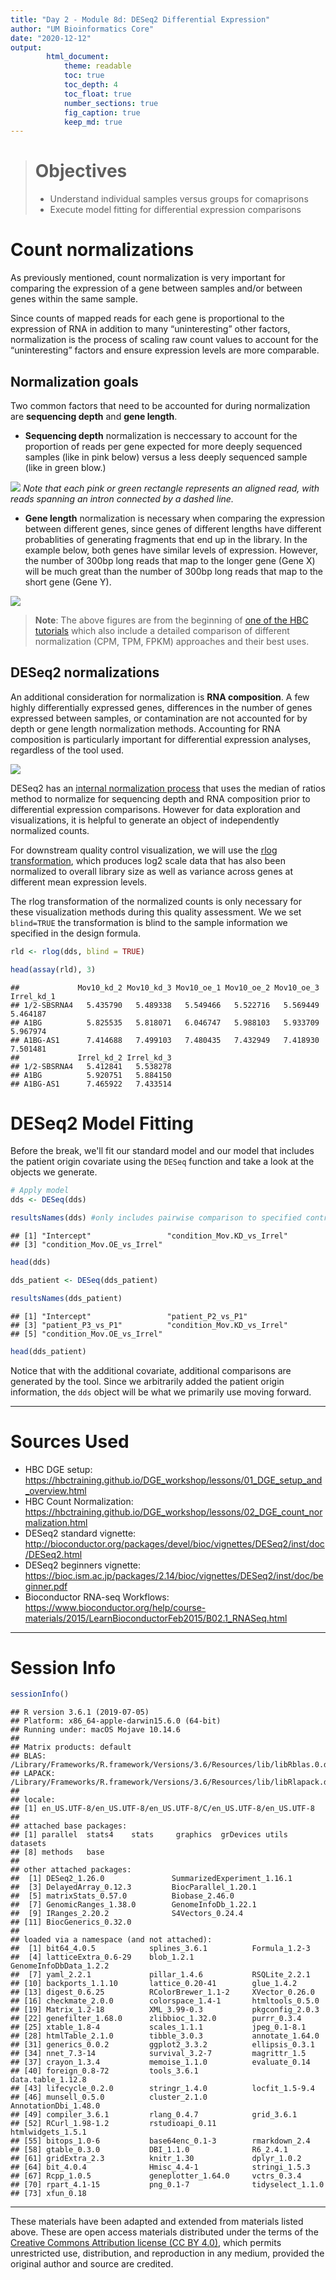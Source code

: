 ```yaml
---
title: "Day 2 - Module 8d: DESeq2 Differential Expression"
author: "UM Bioinformatics Core"
date: "2020-12-12"
output:
        html_document:
            theme: readable
            toc: true
            toc_depth: 4
            toc_float: true
            number_sections: true
            fig_caption: true
            keep_md: true
---
```


<!--- Allow the page to be wider --->
<style>
    body .main-container {
        max-width: 1200px;
    }
</style>
> # Objectives
> * Understand individual samples versus groups for comaprisons
> * Execute model fitting for differential expression comparisons



# Count normalizations

As  previously mentioned, count normalization is very important for comparing the expression of a gene between samples and/or between genes within the same sample.

Since counts of mapped reads for each gene is proportional to the expression of RNA in addition to many “uninteresting” other factors, normalization is the process of scaling raw count values to account for the “uninteresting” factors and ensure expression levels are more comparable.

## Normalization goals

Two common factors that need to be accounted for during normalization are **sequencing depth** and **gene length**. 

* **Sequencing depth** normalization is neccessary to account for the proportion of reads per gene expected for more deeply sequenced samples (like in pink below) versus a less deeply sequenced sample (like in green blow.)

![](./images/normalization_methods_depth.png)
*Note that each pink or green rectangle represents an aligned read, with reads spanning an intron connected by a dashed line.*
    
* **Gene length** normalization is necessary when comparing the expression between different genes, since genes of different lengths have different probablities of generating fragments that end up in the library. In the example below, both genes have similar levels of expression. However, the number of 300bp long reads that map to the longer gene (Gene X) will be much great than the number of 300bp long reads that map to the short gene (Gene Y).

![](./images/normalization_methods_length.png)
    
> **Note**: The above figures are from the beginning of [one of the HBC  tutorials](https://hbctraining.github.io/DGE_workshop/lessons/02_DGE_count_normalization.html) which also include a detailed comparison of different normalization (CPM, TPM, FPKM) approaches and their best uses.

## DESeq2 normalizations

An additional consideration for normalization is **RNA composition**. A few highly differentially expressed genes, differences in the number of genes expressed between samples, or contamination are not accounted for by depth or gene length normalization methods. Accounting for RNA composition is particularly important for differential expression analyses, regardless of the tool used.

![](./images/normalization_methods_composition.png)

    
DESeq2 has an [internal normalization process](https://genomebiology.biomedcentral.com/articles/10.1186/gb-2010-11-10-r106) that uses the median of ratios method to normalize for sequencing depth and RNA composition prior to differential expression comparisons. However for data exploration and visualizations, it is helpful to generate an object of independently normalized counts.

For downstream quality control visualization, we will use the [rlog transformation](http://bioconductor.org/packages/devel/bioc/vignettes/DESeq2/inst/doc/DESeq2.html#count-data-transformations), which produces log2 scale data that has also been normalized to overall library size as well as variance across genes at different mean expression levels.

The rlog transformation of the normalized counts is only necessary for these visualization methods during this quality assessment. We we set `blind=TRUE` the transformation is blind to the sample information we specified in the design formula.

```r
rld <- rlog(dds, blind = TRUE)
```

```r
head(assay(rld), 3)
```

```
##             Mov10_kd_2 Mov10_kd_3 Mov10_oe_1 Mov10_oe_2 Mov10_oe_3 Irrel_kd_1
## 1/2-SBSRNA4   5.435790   5.489338   5.549466   5.522716   5.569449   5.464187
## A1BG          5.825535   5.818071   6.046747   5.988103   5.933709   5.967974
## A1BG-AS1      7.414688   7.499103   7.480435   7.432949   7.418930   7.501481
##             Irrel_kd_2 Irrel_kd_3
## 1/2-SBSRNA4   5.412841   5.538278
## A1BG          5.920751   5.884150
## A1BG-AS1      7.465922   7.433514
```


# DESeq2 Model Fitting

Before the break, we'll fit our standard model and our model that includes the patient origin covariate using the `DESeq` function and take a look at the objects we generate. 

```r
# Apply model
dds <- DESeq(dds)
```

```r
resultsNames(dds) #only includes pairwise comparison to specified control as default but other inforamtion is stored in object so can generate additional comparisons
```

```
## [1] "Intercept"                 "condition_Mov.KD_vs_Irrel"
## [3] "condition_Mov.OE_vs_Irrel"
```

```r
head(dds)
```



```r
dds_patient <- DESeq(dds_patient)
```

```r
resultsNames(dds_patient)
```

```
## [1] "Intercept"                 "patient_P2_vs_P1"         
## [3] "patient_P3_vs_P1"          "condition_Mov.KD_vs_Irrel"
## [5] "condition_Mov.OE_vs_Irrel"
```

```r
head(dds_patient)
```

Notice that with the additional covariate, additional comparisons are generated by the tool. Since we arbitrarily added the patient origin information, the `dds` object will be what we primarily use moving forward.

---

# Sources Used
* HBC DGE setup: https://hbctraining.github.io/DGE_workshop/lessons/01_DGE_setup_and_overview.html
* HBC Count Normalization: https://hbctraining.github.io/DGE_workshop/lessons/02_DGE_count_normalization.html
* DESeq2 standard vignette: http://bioconductor.org/packages/devel/bioc/vignettes/DESeq2/inst/doc/DESeq2.html
* DESeq2 beginners vignette: https://bioc.ism.ac.jp/packages/2.14/bioc/vignettes/DESeq2/inst/doc/beginner.pdf
* Bioconductor RNA-seq Workflows: https://www.bioconductor.org/help/course-materials/2015/LearnBioconductorFeb2015/B02.1_RNASeq.html



---

# Session Info

```r
sessionInfo()
```

```
## R version 3.6.1 (2019-07-05)
## Platform: x86_64-apple-darwin15.6.0 (64-bit)
## Running under: macOS Mojave 10.14.6
## 
## Matrix products: default
## BLAS:   /Library/Frameworks/R.framework/Versions/3.6/Resources/lib/libRblas.0.dylib
## LAPACK: /Library/Frameworks/R.framework/Versions/3.6/Resources/lib/libRlapack.dylib
## 
## locale:
## [1] en_US.UTF-8/en_US.UTF-8/en_US.UTF-8/C/en_US.UTF-8/en_US.UTF-8
## 
## attached base packages:
## [1] parallel  stats4    stats     graphics  grDevices utils     datasets 
## [8] methods   base     
## 
## other attached packages:
##  [1] DESeq2_1.26.0               SummarizedExperiment_1.16.1
##  [3] DelayedArray_0.12.3         BiocParallel_1.20.1        
##  [5] matrixStats_0.57.0          Biobase_2.46.0             
##  [7] GenomicRanges_1.38.0        GenomeInfoDb_1.22.1        
##  [9] IRanges_2.20.2              S4Vectors_0.24.4           
## [11] BiocGenerics_0.32.0        
## 
## loaded via a namespace (and not attached):
##  [1] bit64_4.0.5            splines_3.6.1          Formula_1.2-3         
##  [4] latticeExtra_0.6-29    blob_1.2.1             GenomeInfoDbData_1.2.2
##  [7] yaml_2.2.1             pillar_1.4.6           RSQLite_2.2.1         
## [10] backports_1.1.10       lattice_0.20-41        glue_1.4.2            
## [13] digest_0.6.25          RColorBrewer_1.1-2     XVector_0.26.0        
## [16] checkmate_2.0.0        colorspace_1.4-1       htmltools_0.5.0       
## [19] Matrix_1.2-18          XML_3.99-0.3           pkgconfig_2.0.3       
## [22] genefilter_1.68.0      zlibbioc_1.32.0        purrr_0.3.4           
## [25] xtable_1.8-4           scales_1.1.1           jpeg_0.1-8.1          
## [28] htmlTable_2.1.0        tibble_3.0.3           annotate_1.64.0       
## [31] generics_0.0.2         ggplot2_3.3.2          ellipsis_0.3.1        
## [34] nnet_7.3-14            survival_3.2-7         magrittr_1.5          
## [37] crayon_1.3.4           memoise_1.1.0          evaluate_0.14         
## [40] foreign_0.8-72         tools_3.6.1            data.table_1.12.8     
## [43] lifecycle_0.2.0        stringr_1.4.0          locfit_1.5-9.4        
## [46] munsell_0.5.0          cluster_2.1.0          AnnotationDbi_1.48.0  
## [49] compiler_3.6.1         rlang_0.4.7            grid_3.6.1            
## [52] RCurl_1.98-1.2         rstudioapi_0.11        htmlwidgets_1.5.1     
## [55] bitops_1.0-6           base64enc_0.1-3        rmarkdown_2.4         
## [58] gtable_0.3.0           DBI_1.1.0              R6_2.4.1              
## [61] gridExtra_2.3          knitr_1.30             dplyr_1.0.2           
## [64] bit_4.0.4              Hmisc_4.4-1            stringi_1.5.3         
## [67] Rcpp_1.0.5             geneplotter_1.64.0     vctrs_0.3.4           
## [70] rpart_4.1-15           png_0.1-7              tidyselect_1.1.0      
## [73] xfun_0.18
```

---

These materials have been adapted and extended from materials listed above. These are open access materials distributed under the terms of the [Creative Commons Attribution license (CC BY 4.0)](http://creativecommons.org/licenses/by/4.0/), which permits unrestricted use, distribution, and reproduction in any medium, provided the original author and source are credited.
